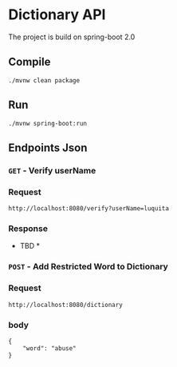 # Dictionary API
The project is build on spring-boot 2.0

## Compile
```./mvnw clean package```

## Run
```./mvnw spring-boot:run```


## Endpoints Json
### `GET` -  Verify userName
### Request
```http://localhost:8080/verify?userName=luquita```
### Response
* TBD * 

### `POST` - Add Restricted Word to Dictionary
### Request
```http://localhost:8080/dictionary```
### body
```
{
    "word": "abuse"
}
```

